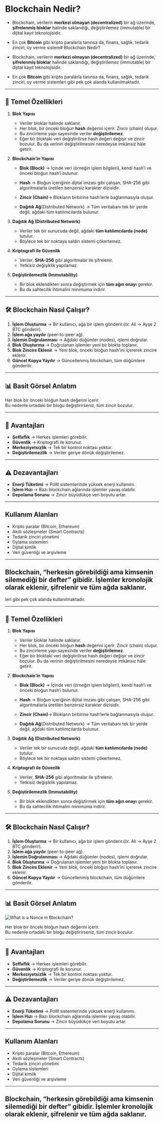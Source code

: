 # Blockchain Nedir?

- Blockchain, verilerin **merkezi olmayan (decentralized)** bir ağ üzerinde, **şifrelenmiş bloklar** halinde saklandığı, değiştirilemez (immutable) bir dijital kayıt teknolojisidir. 

- En çok **Bitcoin** gibi kripto paralarla tanınsa da, finans, sağlık, tedarik zinciri, oy verme sistem# Blockchain Nedir?

- Blockchain, verilerin **merkezi olmayan (decentralized)** bir ağ üzerinde, **şifrelenmiş bloklar** halinde saklandığı, değiştirilemez (immutable) bir dijital kayıt teknolojisidir. 

- En çok **Bitcoin** gibi kripto paralarla tanınsa da, finans, sağlık, tedarik zinciri, oy verme sistemleri gibi pek çok alanda kullanılmaktadır.

---

## 📌 Temel Özellikleri

1. **Blok Yapısı**  
   - Veriler bloklar halinde saklanır.  
   - Her blok, bir önceki bloğun **hash** değerini içerir. Zincir (chain) oluşur. 
   - Bu zincirleme yapı sayesinde veriler **değiştirilemez**.
   - Eğer bir bloktaki veri değiştirilirse hash değeri değişir ve zincir bozulur. Bu da verinin değiştirilmesini neredeyse imkânsız hâle getirir.

2. **Blockchain’in Yapısı**
   - **Blok (Block)** → İçinde veri (örneğin işlem bilgileri), kendi hash’i ve önceki bloğun hash’i bulunur.

   - **Hash** → Bloğun içeriğinin dijital imzası gibi çalışan, SHA-256 gibi algoritmalarla üretilen benzersiz karakter dizisidir.

   - **Zincir (Chain)**→ Blokların birbirine hash’lerle bağlanmasıyla oluşur.

   - **Dağıtık Ağ**(Distributed Network) → Tüm veritabanı tek bir yerde değil, ağdaki tüm katılımcılarda bulunur.

3. **Dağıtık Ağ (Distributed Network)**  
   - Veriler tek bir sunucuda değil, ağdaki **tüm katılımcılarda (node)** tutulur.  
   - Böylece tek bir noktaya saldırı sistemi çökertemez.

4. **Kriptografi ile Güvenlik**  
   - Veriler, **SHA-256** gibi algoritmalar ile şifrelenir.  
   - Yetkisiz değişiklik yapılamaz.

5. **Değiştirilemezlik (Immutability)**  
   - Bir blok eklendikten sonra değiştirmek için **tüm ağın onayı** gerekir.  
   - Bu da sahtecilik ihtimalini minimuma indirir.

---

## 🛠 Blockchain Nasıl Çalışır?

1. **İşlem Oluşturma** → Bir kullanıcı, ağa bir işlem gönderir.(ör. Ali → Ayşe 2 BTC gönderir).
2. **İşlem ağa yayılır** (peer-to-peer ağ).
3. **İşlemin Doğrulanması** → Ağdaki düğümler (nodes), işlemi doğrular.  
4. **Blok Oluşturma** → Doğrulanan işlemler yeni bir blokta toplanır.  
5. **Blok Zincire Eklenir** → Yeni blok, önceki bloğun hash’ini içererek zincire eklenir.  
6. **Güncel Kopya Yayılır** → Güncellenmiş blockchain, tüm düğümlere gönderilir.

---
## 📊 Basit Görsel Anlatım


Her blok bir önceki bloğun hash değerini içerir.  
Bu nedenle ortadaki bir bloğu değiştirirseniz, tüm zincir bozulur.

---

## 📌 Avantajları
- **Şeffaflık** → Herkes işlemleri görebilir.  
- **Güvenlik** → Kriptografi ile korunur.  
- **Merkeziyetsizlik** → Tek bir kontrol noktası yoktur.  
- **Değiştirilemezlik** → Veriler geriye dönük değiştirilemez.

---

## ⚠️ Dezavantajları
- **Enerji Tüketimi** → PoW sistemlerinde yüksek enerji kullanımı.  
- **İşlem Hızı** → Bazı blockchain ağlarında işlemler yavaş olabilir.  
- **Depolama Sorunu** → Zincir büyüdükçe veri boyutu artar.

---
## Kullanım Alanları
- Kripto paralar (Bitcoin, Ethereum)
- Akıllı sözleşmeler (Smart Contracts)
- Tedarik zinciri yönetimi
- Oylama sistemleri
- Dijital kimlik
- Veri güvenliği ve arşivleme

---
Blockchain, “herkesin görebildiği ama kimsenin silemediği bir defter” gibidir.
İşlemler kronolojik olarak eklenir, şifrelenir ve tüm ağda saklanır.
---

leri gibi pek çok alanda kullanılmaktadır.

---

## 📌 Temel Özellikleri

1. **Blok Yapısı**  
   - Veriler bloklar halinde saklanır.  
   - Her blok, bir önceki bloğun **hash** değerini içerir. Zincir (chain) oluşur. 
   - Bu zincirleme yapı sayesinde veriler **değiştirilemez**.
   - Eğer bir bloktaki veri değiştirilirse hash değeri değişir ve zincir bozulur. Bu da verinin değiştirilmesini neredeyse imkânsız hâle getirir.

2. **Blockchain’in Yapısı**
   - **Blok (Block)** → İçinde veri (örneğin işlem bilgileri), kendi hash’i ve önceki bloğun hash’i bulunur.

   - **Hash** → Bloğun içeriğinin dijital imzası gibi çalışan, SHA-256 gibi algoritmalarla üretilen benzersiz karakter dizisidir.

   - **Zincir (Chain)**→ Blokların birbirine hash’lerle bağlanmasıyla oluşur.

   - **Dağıtık Ağ**(Distributed Network) → Tüm veritabanı tek bir yerde değil, ağdaki tüm katılımcılarda bulunur.

3. **Dağıtık Ağ (Distributed Network)**  
   - Veriler tek bir sunucuda değil, ağdaki **tüm katılımcılarda (node)** tutulur.  
   - Böylece tek bir noktaya saldırı sistemi çökertemez.

4. **Kriptografi ile Güvenlik**  
   - Veriler, **SHA-256** gibi algoritmalar ile şifrelenir.  
   - Yetkisiz değişiklik yapılamaz.

5. **Değiştirilemezlik (Immutability)**  
   - Bir blok eklendikten sonra değiştirmek için **tüm ağın onayı** gerekir.  
   - Bu da sahtecilik ihtimalini minimuma indirir.

---

## 🛠 Blockchain Nasıl Çalışır?

1. **İşlem Oluşturma** → Bir kullanıcı, ağa bir işlem gönderir.(ör. Ali → Ayşe 2 BTC gönderir).
2. **İşlem ağa yayılır** (peer-to-peer ağ).
3. **İşlemin Doğrulanması** → Ağdaki düğümler (nodes), işlemi doğrular.  
4. **Blok Oluşturma** → Doğrulanan işlemler yeni bir blokta toplanır.  
5. **Blok Zincire Eklenir** → Yeni blok, önceki bloğun hash’ini içererek zincire eklenir.  
6. **Güncel Kopya Yayılır** → Güncellenmiş blockchain, tüm düğümlere gönderilir.

---
## 📊 Basit Görsel Anlatım
![What is a Nonce in Blockchain?](images/Blockchain.png)

Her blok bir önceki bloğun hash değerini içerir.  
Bu nedenle ortadaki bir bloğu değiştirirseniz, tüm zincir bozulur.

---

## 📌 Avantajları
- **Şeffaflık** → Herkes işlemleri görebilir.  
- **Güvenlik** → Kriptografi ile korunur.  
- **Merkeziyetsizlik** → Tek bir kontrol noktası yoktur.  
- **Değiştirilemezlik** → Veriler geriye dönük değiştirilemez.

---

## ⚠️ Dezavantajları
- **Enerji Tüketimi** → PoW sistemlerinde yüksek enerji kullanımı.  
- **İşlem Hızı** → Bazı blockchain ağlarında işlemler yavaş olabilir.  
- **Depolama Sorunu** → Zincir büyüdükçe veri boyutu artar.

---
## Kullanım Alanları
- Kripto paralar (Bitcoin, Ethereum)
- Akıllı sözleşmeler (Smart Contracts)
- Tedarik zinciri yönetimi
- Oylama sistemleri
- Dijital kimlik
- Veri güvenliği ve arşivleme

---
Blockchain, “herkesin görebildiği ama kimsenin silemediği bir defter” gibidir.
İşlemler kronolojik olarak eklenir, şifrelenir ve tüm ağda saklanır.
---


